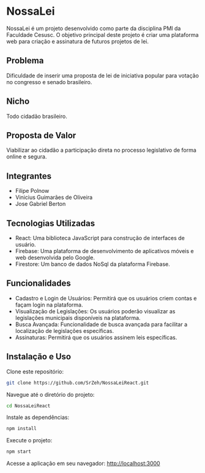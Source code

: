 # NossaLei

NossaLei é um projeto desenvolvido como parte da disciplina PMI da Faculdade Cesusc. O objetivo principal deste projeto é criar uma plataforma web para criação e assinatura de futuros projetos de lei.

## Problema

Dificuldade de inserir uma proposta de lei de iniciativa popular para votação no congresso e senado brasileiro.

## Nicho

Todo cidadão brasileiro.

## Proposta de Valor

Viabilizar ao cidadão a participação direta no processo legislativo de forma online e segura.

## Integrantes

- Filipe Polnow
- Vinicius Guimarães de Oliveira
- Jose Gabriel Berton

## Tecnologias Utilizadas

- React: Uma biblioteca JavaScript para construção de interfaces de usuário.
- Firebase: Uma plataforma de desenvolvimento de aplicativos móveis e web desenvolvida pelo Google.
- Firestore: Um banco de dados NoSql da plataforma Firebase.

## Funcionalidades

- Cadastro e Login de Usuários: Permitirá que os usuários criem contas e façam login na plataforma.
- Visualização de Legislações: Os usuários poderão visualizar as legislações municipais disponíveis na plataforma.
- Busca Avançada: Funcionalidade de busca avançada para facilitar a localização de legislações específicas.
- Assinaturas: Permitirá que os usuários assinem leis específicas.

## Instalação e Uso

 Clone este repositório:
```bash
git clone https://github.com/SrZeh/NossaLeiReact.git
```
Navegue até o diretório do projeto:
```bash
cd NossaLeiReact
```
Instale as dependências:
```bash
npm install
```
Execute o projeto: 
```bash
npm start
```
Acesse a aplicação em seu navegador: [http://localhost:3000](http://localhost:3000)

